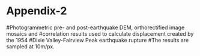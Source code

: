 # Appendix-2
#Photogrammetric pre- and post-earthquake DEM, orthorectified image mosaics and 
#correlation results used to calculate displacement created by the 1954 
#Dixie Valley-Fairview Peak earthquake rupture
#The results are sampled at 10m/px.
